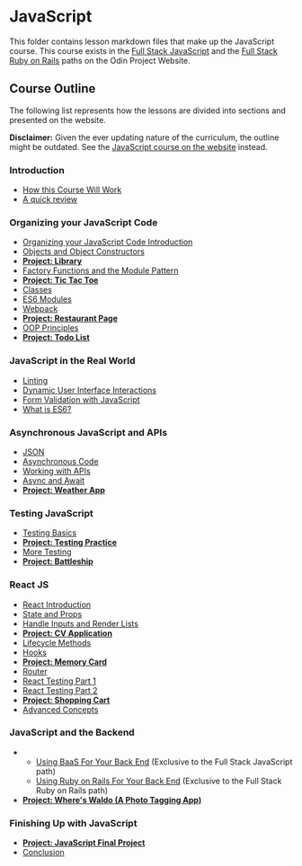 # JavaScript

This folder contains lesson markdown files that make up the JavaScript course. This course exists in the [Full Stack JavaScript](https://www.theodinproject.com/paths/full-stack-javascript/courses/javascript) and the [Full Stack Ruby on Rails](https://www.theodinproject.com/paths/full-stack-ruby-on-rails/courses/javascript) paths on the Odin Project Website.

## Course Outline

The following list represents how the lessons are divided into sections and presented on the website.

**Disclaimer:** Given the ever updating nature of the curriculum, the outline might be outdated. See the [JavaScript course on the website](https://www.theodinproject.com/paths/full-stack-javascript/courses/javascript) instead.

### Introduction
- [How this Course Will Work](introduction/how_this_course_will_work.md)
- [A quick review](introduction/a_quick_review.md)
### Organizing your JavaScript Code
- [Organizing your JavaScript Code Introduction](organizing_your_javascript_code/organizing_your_javascript_code_introduction.md)
- [Objects and Object Constructors](organizing_your_javascript_code/objects_and_object_constructors.md)
- [**Project: Library**](organizing_your_javascript_code/project_library.md)
- [Factory Functions and the Module Pattern](organizing_your_javascript_code/factory_functions_and_module_pattern.md)
- [**Project: Tic Tac Toe**](organizing_your_javascript_code/project_tic_tac_toe.md)
- [Classes](organizing_your_javascript_code/classes.md)
- [ES6 Modules](organizing_your_javascript_code/es6_modules.md)
- [Webpack](organizing_your_javascript_code/webpack.md)
- [**Project: Restaurant Page**](organizing_your_javascript_code/project_restaurant_page.md)
- [OOP Principles](organizing_your_javascript_code/oop_principles.md)
- [**Project: Todo List**](organizing_your_javascript_code/project_todo_list.md)
### JavaScript in the Real World
- [Linting](javascript_in_the_real_world/linting.md)
- [Dynamic User Interface Interactions](javascript_in_the_real_world/dynamic_user_interface_interactions.md)
- [Form Validation with JavaScript](javascript_in_the_real_world/form_validation_with_javascript.md)
- [What is ES6?](javascript_in_the_real_world/what_is_es6.md)
### Asynchronous JavaScript and APIs
- [JSON](asynchronous_javascript_and_apis/json.md)
- [Asynchronous Code](asynchronous_javascript_and_apis/asynchronous_code.md)
- [Working with APIs](asynchronous_javascript_and_apis/working_with_apis.md)
- [Async and Await](asynchronous_javascript_and_apis/async_and_await.md)
- [**Project: Weather App**](asynchronous_javascript_and_apis/project_weather_app.md)
### Testing JavaScript
- [Testing Basics](testing_javascript/testing_basics.md)
- [**Project: Testing Practice**](testing_javascript/project_testing_practice.md)
- [More Testing](testing_javascript/more_testing.md)
- [**Project: Battleship**](testing_javascript/project_battleship.md)
### React JS
- [React Introduction](react_js/react_introduction.md)
- [State and Props](react_js/state_and_props.md)
- [Handle Inputs and Render Lists](react_js/handle_inputs_and_render_lists.md)
- [**Project: CV Application**](react_js/project_cv_application.md)
- [Lifecycle Methods](react_js/lifecycle_methods.md)
- [Hooks](react_js/hooks.md)
- [**Project: Memory Card**](react_js/project_memory_card.md)
- [Router](react_js/router.md)
- [React Testing Part 1](react_js/react_testing_part_one.md)
- [React Testing Part 2](react_js/react_testing_part_two.md)
- [**Project: Shopping Cart**](react_js/project_shopping_cart.md)
- [Advanced Concepts](react_js/advanced_concepts.md)
### JavaScript and the Backend
- - [Using BaaS For Your Back End](javascript_and_the_backend/using_baas_for_your_backend.md) (Exclusive to the Full Stack JavaScript path)
   - [Using Ruby on Rails For Your Back End](javascript_and_the_backend/using_rails_for_your_backend.md) (Exclusive to the Full Stack Ruby on Rails path)
- [**Project: Where's Waldo (A Photo Tagging App)**](javascript_and_the_backend/project_wheres_waldo_a_photo_tagging_app.md)
### Finishing Up with JavaScript
- [**Project: JavaScript Final Project**](finishing_up_with_javascript/project_javascript_final.md)
- [Conclusion](finishing_up_with_javascript/conclusion.md)

